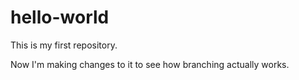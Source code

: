 # hello-world
This is my first repository.

Now I'm making changes to it to see how branching actually works.
